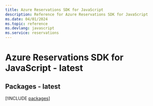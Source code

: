 ```yaml
---
title: Azure Reservations SDK for JavaScript
description: Reference for Azure Reservations SDK for JavaScript
ms.date: 04/01/2024
ms.topic: reference
ms.devlang: javascript
ms.service: reservations
---
```

# Azure Reservations SDK for JavaScript - latest
## Packages - latest
[!INCLUDE [packages](reservations-index.md)]